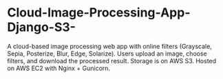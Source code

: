 # Cloud-Image-Processing-App-Django-S3-
A cloud-based image processing web app with online filters (Grayscale, Sepia, Posterize, Blur, Edge, Solarize). Users upload an image, choose filters, and download the processed result. Storage is on AWS S3. Hosted on AWS EC2 with Nginx + Gunicorn.
